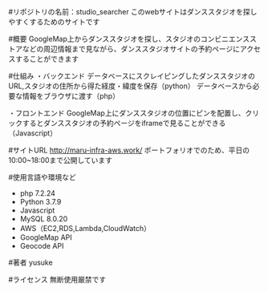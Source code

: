 #リポジトリの名前：studio_searcher
このwebサイトはダンススタジオを探しやすくするためのサイトです

#概要
GoogleMap上からダンススタジオを探し、スタジオのコンビニエンスストアなどの周辺情報まで見ながら、ダンススタジオサイトの予約ページにアクセスすることができます

#仕組み
・バックエンド
データベースにスクレイピングしたダンススタジオのURL,スタジオの住所から得た経度・緯度を保存（python）
データベースから必要な情報をブラウザに渡す（php）

・フロントエンド
GoogleMap上にダンススタジオの位置にピンを配置し、クリックするとダンススタジオの予約ページをiframeで見ることができる（Javascript）

#サイトURL
http://maru-infra-aws.work/
ポートフォリオでのため、平日の10:00~18:00まで公開しています

#使用言語や環境など
- php 7.2.24
- Python 3.7.9
- Javascript
- MySQL 8.0.20
- AWS（EC2,RDS,Lambda,CloudWatch）
- GoogleMap API
- Geocode API

#著者
yusuke

#ライセンス
無断使用厳禁です


